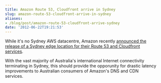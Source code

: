 ```yaml
---
title: Amazon Route 53, Cloudfront arrive in Sydney
slug: amazon-route-53-cloudfront-arrive-in-sydney
aliases:
- /blog/post/amazon-route-53-cloudfront-arrive-sydney
date: '2012-06-22T19:21:53'
---
```


While it's no Sydney AWS datacentre, Amazon recently [announced the release of a Sydney edge location for their Route 53 and Cloudfront services](http://aws.typepad.com/aws/2012/06/cloudfront-route-53-edge-location-in-sydney-australia.html).

With the vast majority of Australia's international Internet connectivity terminating in Sydney, this should provide the opporunity for drastic latency improvements to Australian consumers of Amazon's DNS and CDN services.

<!--more-->

